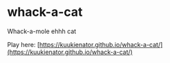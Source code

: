 # whack-a-cat

Whack-a-mole ehhh cat

Play here: [https://kuukienator.github.io/whack-a-cat/](https://kuukienator.github.io/whack-a-cat/)
